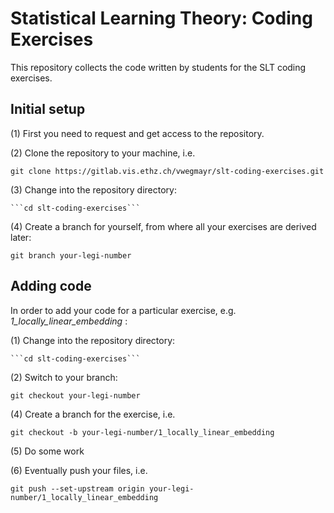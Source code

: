 # Statistical Learning Theory: Coding Exercises #

This repository collects the code written by students for the SLT coding exercises.


## Initial setup ##

(1) First you need to request and get access to the repository.

(2) Clone the repository to your machine, i.e.

```git clone https://gitlab.vis.ethz.ch/vwegmayr/slt-coding-exercises.git```

(3) Change into the repository directory:
    
    ```cd slt-coding-exercises```
    
(4) Create a branch for yourself, from where all your exercises are derived later:

    git branch your-legi-number
    


## Adding code ##

In order to add your code for a particular exercise, e.g. *1_locally_linear_embedding* :

(1) Change into the repository directory:
    
    ```cd slt-coding-exercises```
    
(2) Switch to your branch:

```git checkout your-legi-number```

(4) Create a branch for the exercise, i.e.

    git checkout -b your-legi-number/1_locally_linear_embedding
    
(5) Do some work

(6) Eventually push your files, i.e.

    git push --set-upstream origin your-legi-number/1_locally_linear_embedding